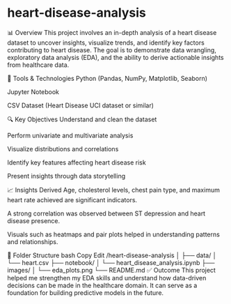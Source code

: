 # heart-disease-analysis
📊 Overview
This project involves an in-depth analysis of a heart disease dataset to uncover insights, visualize trends, and identify key factors contributing to heart disease. The goal is to demonstrate data wrangling, exploratory data analysis (EDA), and the ability to derive actionable insights from healthcare data.

🧰 Tools & Technologies
Python (Pandas, NumPy, Matplotlib, Seaborn)

Jupyter Notebook

CSV Dataset (Heart Disease UCI dataset or similar)

🔍 Key Objectives
Understand and clean the dataset

Perform univariate and multivariate analysis

Visualize distributions and correlations

Identify key features affecting heart disease risk

Present insights through data storytelling

📈 Insights Derived
Age, cholesterol levels, chest pain type, and maximum heart rate achieved are significant indicators.

A strong correlation was observed between ST depression and heart disease presence.

Visuals such as heatmaps and pair plots helped in understanding patterns and relationships.

📁 Folder Structure
bash
Copy
Edit
/heart-disease-analysis
│
├── data/
│   └── heart.csv
├── notebook/
│   └── heart_disease_analysis.ipynb
├── images/
│   └── eda_plots.png
└── README.md
✅ Outcome
This project helped me strengthen my EDA skills and understand how data-driven decisions can be made in the healthcare domain. It can serve as a foundation for building predictive models in the future.



